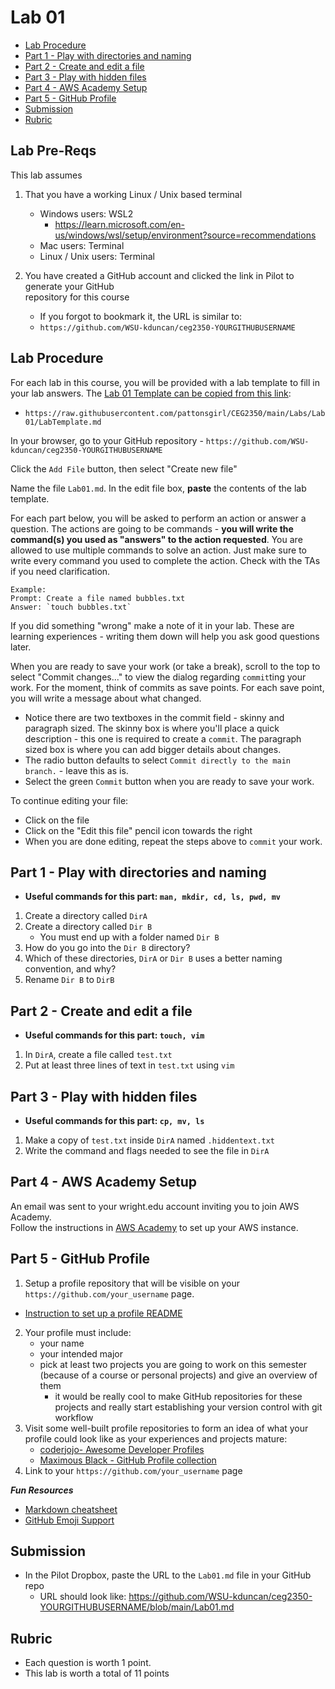 # Lab 01

- [Lab Procedure](#Lab-Procedure)
- [Part 1 - Play with directories and naming](#Part-1---Play-with-directories-and-naming)
- [Part 2 - Create and edit a file](#Part-2---Create-and-edit-a-file)
- [Part 3 - Play with hidden files](#Part-3---Play-with-hidden-files)
- [Part 4 - AWS Academy Setup](#Part-4---AWS-Academy-Setup)
- [Part 5 - GitHub Profile](#Part-5---GitHub-Profile)
- [Submission](#Submission)
- [Rubric](#Rubric)

## Lab Pre-Reqs

This lab assumes

1. That you have a working Linux / Unix based terminal

   - Windows users: WSL2
      - https://learn.microsoft.com/en-us/windows/wsl/setup/environment?source=recommendations 
   - Mac users: Terminal
   - Linux / Unix users: Terminal

2. You have created a GitHub account and clicked the link in Pilot to generate your GitHub  
   repository for this course

   - If you forgot to bookmark it, the URL is similar to:
   - `https://github.com/WSU-kduncan/ceg2350-YOURGITHUBUSERNAME`

## Lab Procedure

For each lab in this course, you will be provided with a lab template to fill in your lab answers. The [Lab 01 Template can be copied from this link](https://raw.githubusercontent.com/pattonsgirl/CEG2350/main/Labs/Lab01/LabTemplate.md):

- `https://raw.githubusercontent.com/pattonsgirl/CEG2350/main/Labs/Lab01/LabTemplate.md`

In your browser, go to your GitHub repository - `https://github.com/WSU-kduncan/ceg2350-YOURGITHUBUSERNAME`

Click the `Add File` button, then select "Create new file"

Name the file `Lab01.md`. In the edit file box, **paste** the contents of the lab template.

For each part below, you will be asked to perform an action or answer a question. The actions are going to be commands - **you will write the command(s) you used as "answers" to the action requested**. You are allowed to use multiple commands to solve an action. Just make sure to write every command you used to complete the action. Check with the TAs if you need clarification.

```
Example:
Prompt: Create a file named bubbles.txt
Answer: `touch bubbles.txt`
```

If you did something "wrong" make a note of it in your lab. These are learning experiences - writing them down will help you ask good questions later.

When you are ready to save your work (or take a break), scroll to the top to select "Commit changes..." to view the dialog regarding `commit`ting your work. For the moment, think of commits as save points. For each save point, you will write a message about what changed.

- Notice there are two textboxes in the commit field - skinny and paragraph sized. The skinny box is where you'll place a quick description - this one is required to create a `commit`. The paragraph sized box is where you can add bigger details about changes.
- The radio button defaults to select `Commit directly to the main branch.` - leave this as is.
- Select the green `Commit` button when you are ready to save your work.

To continue editing your file:

- Click on the file
- Click on the "Edit this file" pencil icon towards the right
- When you are done editing, repeat the steps above to `commit` your work.

## Part 1 - Play with directories and naming

- **Useful commands for this part: `man, mkdir, cd, ls, pwd, mv`**

1. Create a directory called `DirA`
2. Create a directory called `Dir B`
   - You must end up with a folder named `Dir B`
3. How do you go into the `Dir B` directory?
4. Which of these directories, `DirA` or `Dir B` uses a better naming convention, and why?
5. Rename `Dir B` to `DirB`

## Part 2 - Create and edit a file

- **Useful commands for this part: `touch, vim`**

1. In `DirA`, create a file called `test.txt`
2. Put at least three lines of text in `test.txt` using `vim`

## Part 3 - Play with hidden files

- **Useful commands for this part: `cp, mv, ls`**

1. Make a copy of `test.txt` inside `DirA` named `.hiddentext.txt`
2. Write the command and flags needed to see the file in `DirA`

## Part 4 - AWS Academy Setup

An email was sent to your wright.edu account inviting you to join AWS Academy.  
Follow the instructions in [AWS Academy](../../AWSAcademySetup.md) to set up your AWS instance.

## Part 5 - GitHub Profile

1. Setup a profile repository that will be visible on your `https://github.com/your_username` page.  
  - [Instruction to set up a profile README](https://docs.github.com/en/get-started/start-your-journey/setting-up-your-profile#adding-a-profile-readme)
2. Your profile must include: 
   - your name
   - your intended major
   - pick at least two projects you are going to work on this semester (because of a course or personal projects) and give an overview of them
      - it would be really cool to make GitHub repositories for these projects and really start establishing your version control with git workflow
3. Visit some well-built profile repositories to form an idea of what your profile could look like as your experiences and projects mature:
   - [coderjojo- Awesome Developer Profiles](https://github.com/coderjojo/creative-profile-readme)
   - [Maximous Black - GitHub Profile collection](https://github.com/maximousblk/maximousblk)
4. Link to your `https://github.com/your_username` page

***Fun Resources***
- [Markdown cheatsheet](https://www.markdownguide.org/cheat-sheet/)
- [GitHub Emoji Support](https://www.webfx.com/tools/emoji-cheat-sheet/)

## Submission

- In the Pilot Dropbox, paste the URL to the `Lab01.md` file in your GitHub repo
  - URL should look like: https://github.com/WSU-kduncan/ceg2350-YOURGITHUBUSERNAME/blob/main/Lab01.md

## Rubric

- Each question is worth 1 point.
- This lab is worth a total of 11 points
